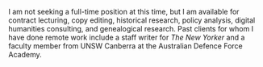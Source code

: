 I am not seeking a full-time position at this time, but I am available for contract lecturing, copy editing, historical research, policy analysis, digital humanities consulting, and genealogical research. Past clients for whom I have done remote work include a staff writer for *The New Yorker* and a faculty member from UNSW Canberra at the Australian Defence Force Academy. 
